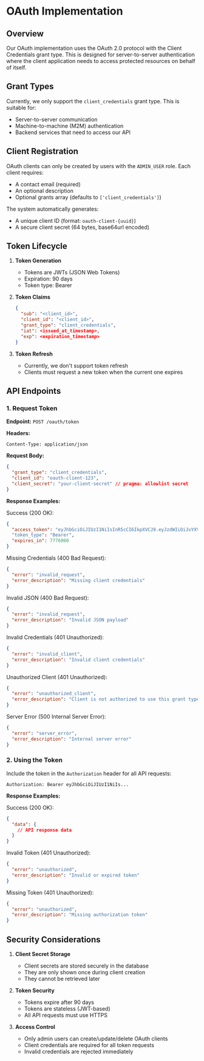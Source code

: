 # OAuth Implementation

## Overview

Our OAuth implementation uses the OAuth 2.0 protocol with the Client Credentials grant type. This is designed for server-to-server authentication where the client application needs to access protected resources on behalf of itself.

## Grant Types

Currently, we only support the `client_credentials` grant type. This is suitable for:
- Server-to-server communication
- Machine-to-machine (M2M) authentication
- Backend services that need to access our API

## Client Registration

OAuth clients can only be created by users with the `ADMIN_USER` role. Each client requires:
- A contact email (required)
- An optional description
- Optional grants array (defaults to `['client_credentials']`)

The system automatically generates:
- A unique client ID (format: `oauth-client-{uuid}`)
- A secure client secret (64 bytes, base64url encoded)

## Token Lifecycle

1. **Token Generation**
   - Tokens are JWTs (JSON Web Tokens)
   - Expiration: 90 days
   - Token type: Bearer

2. **Token Claims**
   ```json
   {
     "sub": "<client_id>",
     "client_id": "<client_id>",
     "grant_type": "client_credentials",
     "iat": <issued_at_timestamp>,
     "exp": <expiration_timestamp>
   }
   ```

3. **Token Refresh**
   - Currently, we don't support token refresh
   - Clients must request a new token when the current one expires

## API Endpoints

### 1. Request Token

**Endpoint:** `POST /oauth/token`

**Headers:**
```
Content-Type: application/json
```

**Request Body:**
```json
{
  "grant_type": "client_credentials",
  "client_id": "oauth-client-123",
  "client_secret": "your-client-secret" // pragma: allowlist secret
}
```

**Response Examples:**

Success (200 OK):
```json
{
  "access_token": "eyJhbGciOiJIUzI1NiIsInR5cCI6IkpXVCJ9.eyJzdWIiOiJvYXV0aC1jbGllbnQtMTIzIiwiY2xpZW50X2lkIjoib2F1dGgtY2xpZW50LTEyMyIsImdyYW50X3R5cGUiOiJjbGllbnRfY3JlZGVudGlhbHMiLCJpYXQiOjE2MTUxMjM0NTYsImV4cCI6MTY0NjY1OTQ1Nn0.signature", // pragma: allowlist secret
  "token_type": "Bearer",
  "expires_in": 7776000
}
```

Missing Credentials (400 Bad Request):
```json
{
  "error": "invalid_request",
  "error_description": "Missing client credentials"
}
```

Invalid JSON (400 Bad Request):
```json
{
  "error": "invalid_request",
  "error_description": "Invalid JSON payload"
}
```

Invalid Credentials (401 Unauthorized):
```json
{
  "error": "invalid_client",
  "error_description": "Invalid client credentials"
}
```

Unauthorized Client (401 Unauthorized):
```json
{
  "error": "unauthorized_client",
  "error_description": "Client is not authorized to use this grant type"
}
```

Server Error (500 Internal Server Error):
```json
{
  "error": "server_error",
  "error_description": "Internal server error"
}
```

### 2. Using the Token

Include the token in the `Authorization` header for all API requests:

```
Authorization: Bearer eyJhbGciOiJIUzI1NiIs...
```

**Response Examples:**

Success (200 OK):
```json
{
  "data": {
    // API response data
  }
}
```

Invalid Token (401 Unauthorized):
```json
{
  "error": "unauthorized",
  "error_description": "Invalid or expired token"
}
```

Missing Token (401 Unauthorized):
```json
{
  "error": "unauthorized",
  "error_description": "Missing authorization token"
}
```

## Security Considerations

1. **Client Secret Storage**
   - Client secrets are stored securely in the database
   - They are only shown once during client creation
   - They cannot be retrieved later

2. **Token Security**
   - Tokens expire after 90 days
   - Tokens are stateless (JWT-based)
   - All API requests must use HTTPS

3. **Access Control**
   - Only admin users can create/update/delete OAuth clients
   - Client credentials are required for all token requests
   - Invalid credentials are rejected immediately 